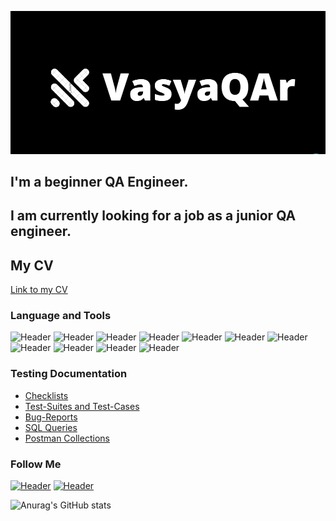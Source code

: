 ![Header](https://github.com/Vasyanel69/Vasyanel69/blob/main/assets/Logo2.jpg)
## I'm a beginner QA Engineer. 
## I am currently looking for a job as a junior QA engineer. 
## My CV
[Link to my CV]()

### Language and Tools
![Header](https://img.shields.io/badge/Jira-090909?style=for-the-badge&logo=jira&logoColor=136be1)
![Header](https://img.shields.io/badge/Postman-090909?style=for-the-badge&logo=postman&logoColor=f76935)
![Header](https://img.shields.io/badge/Swagger-090909?style=for-the-badge&logo=swagger&logoColor=7ede2b)
![Header](https://img.shields.io/badge/Github-090909?style=for-the-badge&logo=github&logoColor=8cc4d7)
![Header](https://img.shields.io/badge/AzureDevops-090909?style=for-the-badge&logo=azuredevops&logoColor=0074d0)
![Header](https://img.shields.io/badge/%20-Soap%20UI%20-black?style=for-the-badge&logo=soapUI)
![Header](https://img.shields.io/badge/MySQL-090909?style=for-the-badge&logo=mysql&logoColor=00618a)
![Header](https://img.shields.io/badge/DevTools-090909?style=for-the-badge&logo=googlechrome&logoColor=2674f2)
![Header](https://img.shields.io/badge/TestRail-090909?style=for-the-badge&logo=&logoColor=71b556)
![Header](https://img.shields.io/badge/Fiddler-090909?style=for-the-badge&logo=fiddler&logoColor=8cc4d7)
![Header](https://img.shields.io/badge/CharlesProxy-090909?style=for-the-badge&logo=charlesproxy&logoColor=8cc4d7)

### Testing Documentation

- [Checklists](https://github.com/Vasyanel69/Checklists.git)
- [Test-Suites and Test-Cases](https://github.com/Vasyanel69/Test-Suites-and-Test-Cases.git)
- [Bug-Reports](https://github.com/Vasyanel69/Bug-Reports.git)
- [SQL Queries](https://github.com/Vasyanel69/SQL-Queries.git)
- [Postman Collections](https://github.com/Vasyanel69/Postman-Collections.git)

### Follow Me
[![Header](https://img.shields.io/badge/Instagram-090909?style=for-the-badge&logo=instagram&logoColor=9939a3)](https://www.instagram.com/vasya_rybchikov/)
[![Header](https://img.shields.io/badge/Telegram-090909?style=for-the-badge&logo=telegram&logoColor=31a5db)](https://t.me/VasyaQAr)


![Anurag's GitHub stats](https://github-readme-stats.vercel.app/api?username=Vasyanel69&show_icons=true&theme=radical)